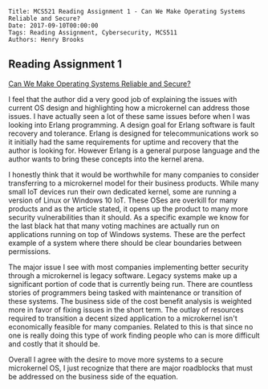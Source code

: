     Title: MCS521 Reading Assignment 1 - Can We Make Operating Systems Reliable and Secure?
    Date: 2017-09-10T00:00:00
    Tags: Reading Assignment, Cybersecurity, MCS511
    Authors: Henry Brooks

Reading Assignment 1
---

[Can We Make Operating Systems Reliable and Secure?](https://pdfs.semanticscholar.org/ee0c/f2be3c502575886abe01765f2e26f0a92713.pdf)

<!-- more -->

I feel that the author did a very good job of explaining the issues with current OS design and highlighting how a microkernel can address those issues. I have actually seen a lot of these same issues before when I was looking into Erlang programming. A design goal for Erlang software is fault recovery and tolerance. Erlang is designed for telecommunications work so it initially had the same requirements for uptime and recovery that the author is looking for. However Erlang is a general purpose language and the author wants to bring these concepts into the kernel arena.

I honestly think that it would be worthwhile for many companies to consider transferring to a microkernel model for their business products. While many small IoT devices run their own dedicated kernel, some are running a version of Linux or Windows 10 IoT. These OSes are overkill for many products and as the article stated, it opens up the product to many more security vulnerabilities than it should. As a specific example we know for the last black hat that many voting machines are actually run on applications running on top of Windows systems. These are the perfect example of a system where there should be clear boundaries between permissions.

The major issue I see with most companies implementing better security through a microkernel is legacy software. Legacy systems make up a significant portion of code that is currently being run. There are countless stories of programmers being tasked with maintenance or transition of these systems. The business side of the cost benefit analysis is weighted more in favor of fixing issues in the short term. The outlay of resources required to transition a decent sized application to a microkernel isn't economically feasible for many companies. Related to this is that since no one is really doing this type of work finding people who can is more difficult and costly that it should be.

Overall I agree with the desire to move more systems to a secure microkernel OS, I just recognize that there are major roadblocks that must be addressed on the business side of the equation.
